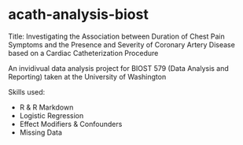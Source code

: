 # acath-analysis-biost

Title: Investigating the Association between Duration of Chest Pain Symptoms and the Presence and Severity of Coronary Artery Disease based on a Cardiac Catheterization Procedure

An invidivual data analysis project for BIOST 579 (Data Analysis and Reporting) taken at the University of Washington

Skills used:
* R & R Markdown
* Logistic Regression
* Effect Modifiers & Confounders
* Missing Data
